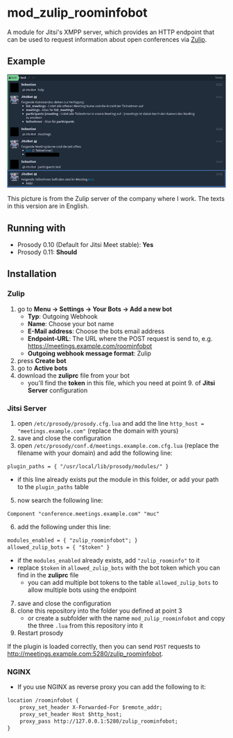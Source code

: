 # mod_zulip_roominfobot

A module for Jitsi's XMPP server, which provides an HTTP endpoint that can be used to request information about open conferences via [Zulip](https://zulipchat.com/).

## Example

![Example picture](static/example.png)

This picture is from the Zulip server of the company where I work. The texts in this version are in English.

## Running with

* Prosody 0.10 (Default for Jitsi Meet stable): **Yes**
* Prosody 0.11: **Should**

## Installation

### Zulip

1. go to **Menu -> Settings -> Your Bots -> Add a new bot**
   * **Typ**: Outgoing Webhook
   * **Name**: Choose your bot name
   * **E-Mail address**: Choose the bots email address
   * **Endpoint-URL**: The URL where the POST request is send to, e.g. https://meetings.example.com/roominfobot
   * **Outgoing webhook message format**: Zulip
2. press **Create bot**
3. go to **Active bots**
4. download the **zuliprc** file from your bot
   * you'll find the **token** in this file, which you need at point 9. of **Jitsi Server** configuration

### Jitsi Server

1. open `/etc/prosody/prosody.cfg.lua` and add the line `http_host = "meetings.example.com"` (replace the domain with yours)
2. save and close the configuration
3. open `/etc/prosody/conf.d/meetings.example.com.cfg.lua` (replace the filename with your domain) and add the following line:

```
plugin_paths = { "/usr/local/lib/prosody/modules/" }
```
   * if this line already exists put the module in this folder, or add your path to the `plugin_paths` table
5. now search the following line:

```
Component "conference.meetings.example.com" "muc"
```
6. add the following under this line:

```
modules_enabled = { "zulip_roominfobot"; }
allowed_zulip_bots = { "$token" }
```
   * if the `modules_enabled` already exists, add `"zulip_roominfo"` to it
   * replace `$token` in `allowed_zulip_bots` with the bot token which you can find in the **zuliprc** file
      * you can add multiple bot tokens to the table `allowed_zulip_bots` to allow multiple bots using the endpoint
7. save and close the configuration
8. clone this repository into the folder you defined at point 3
   * or create a subfolder with the name `mod_zulip_roominfobot` and copy the three `.lua` from this repository into it
9. Restart prosody

If the plugin is loaded correctly, then you can send `POST` requests to http://meetings.example.com:5280/zulip_roominfobot.

### NGINX

* If you use NGINX as reverse proxy you can add the following to it:

```
location /roominfobot {
    proxy_set_header X-Forwarded-For $remote_addr;
    proxy_set_header Host $http_host;
    proxy_pass http://127.0.0.1:5280/zulip_roominfobot;
}
```

